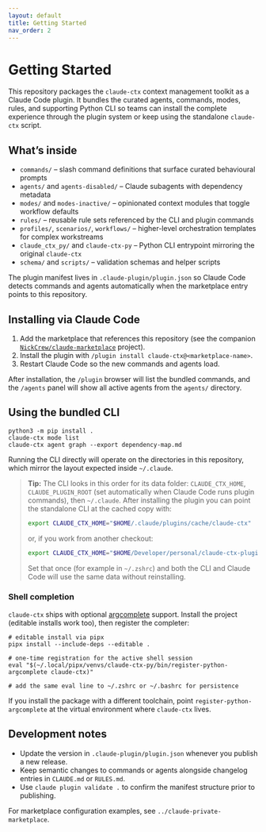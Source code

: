 ```yaml
---
layout: default
title: Getting Started
nav_order: 2
---
```


# Getting Started

This repository packages the `claude-ctx` context management toolkit as a Claude Code plugin. It bundles the curated agents, commands, modes, rules, and supporting Python CLI so teams can install the complete experience through the plugin system or keep using the standalone `claude-ctx` script.

## What’s inside

- `commands/` – slash command definitions that surface curated behavioural prompts
- `agents/` and `agents-disabled/` – Claude subagents with dependency metadata
- `modes/` and `modes-inactive/` – opinionated context modules that toggle workflow defaults
- `rules/` – reusable rule sets referenced by the CLI and plugin commands
- `profiles/`, `scenarios/`, `workflows/` – higher-level orchestration templates for complex workstreams
- `claude_ctx_py/` and `claude-ctx-py` – Python CLI entrypoint mirroring the original `claude-ctx`
- `schema/` and `scripts/` – validation schemas and helper scripts

The plugin manifest lives in `.claude-plugin/plugin.json` so Claude Code detects commands and agents automatically when the marketplace entry points to this repository.

## Installing via Claude Code

1. Add the marketplace that references this repository (see the companion [`NickCrew/claude-marketplace`](https://github.com/NickCrew/claude-marketplace) project).
2. Install the plugin with `/plugin install claude-ctx@<marketplace-name>`.
3. Restart Claude Code so the new commands and agents load.

After installation, the `/plugin` browser will list the bundled commands, and the `/agents` panel will show all active agents from the `agents/` directory.

## Using the bundled CLI

```
python3 -m pip install .
claude-ctx mode list
claude-ctx agent graph --export dependency-map.md
```

Running the CLI directly will operate on the directories in this repository, which mirror the layout expected inside `~/.claude`.

> **Tip:** The CLI looks in this order for its data folder: `CLAUDE_CTX_HOME`, `CLAUDE_PLUGIN_ROOT` (set automatically when Claude Code runs plugin commands), then `~/.claude`. After installing the plugin you can point the standalone CLI at the cached copy with:
>
> ```bash
> export CLAUDE_CTX_HOME="$HOME/.claude/plugins/cache/claude-ctx"
> ```
>
> or, if you work from another checkout:
>
> ```bash
> export CLAUDE_CTX_HOME="$HOME/Developer/personal/claude-ctx-plugin"
> ```
>
> Set that once (for example in `~/.zshrc`) and both the CLI and Claude Code will use the same data without reinstalling.

### Shell completion

`claude-ctx` ships with optional [argcomplete](https://github.com/kislyuk/argcomplete) support. Install the project (editable installs work too), then register the completer:

```
# editable install via pipx
pipx install --include-deps --editable .

# one-time registration for the active shell session
eval "$(~/.local/pipx/venvs/claude-ctx-py/bin/register-python-argcomplete claude-ctx)"

# add the same eval line to ~/.zshrc or ~/.bashrc for persistence
```

If you install the package with a different toolchain, point `register-python-argcomplete` at the virtual environment where `claude-ctx` lives.

## Development notes

- Update the version in `.claude-plugin/plugin.json` whenever you publish a new release.
- Keep semantic changes to commands or agents alongside changelog entries in `CLAUDE.md` or `RULES.md`.
- Use `claude plugin validate .` to confirm the manifest structure prior to publishing.

For marketplace configuration examples, see `../claude-private-marketplace`.
